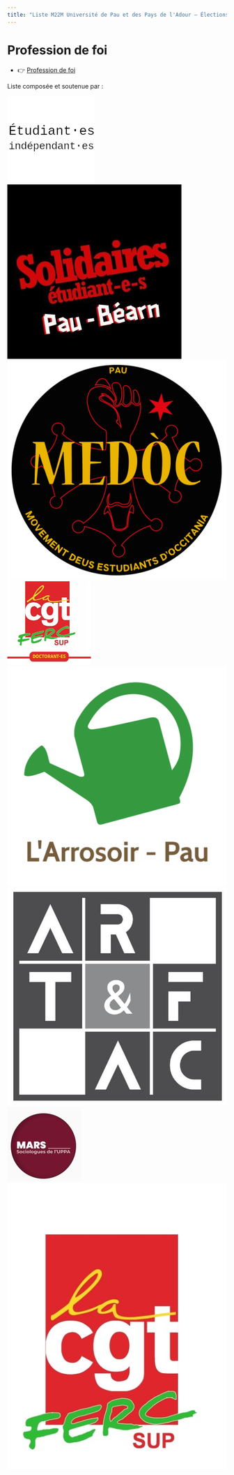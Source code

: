 ```yaml
---
title: "Liste M22M Université de Pau et des Pays de l'Adour – Élections 2022"
---
```



# Profession de foi
<div class="professionfoi" markdown="1">

- 👉 [Profession de foi](assets/pdf/2022/PF_M22M_2022-2024.pdf)

<!--
- 👉 [Hauteskunduko adierazpena](assets/pdf/2022/)
- 👉 [Profession de Fe](assets/pdf/2022/)
-->

</div>
<!--
Pour en savoir plus sur nos différents axes :

<div class="professionfoi" markdown="1">

- [💶 Lutte contre la précarité](assets/pdf/2022/)
- [👥 Pour un service public de qualité](assets/pdf/2022/)
- [📚 Démocratisation et accessibilité au savoir](assets/pdf/2022/)
- [🎓 Université de proximité](assets/pdf/2022/)
- [🗣️ Diversité culturelle et linguistique](assets/pdf/2022/)
- [✊ Université en lutte contre les dominations](assets/pdf/2022/)
- [🌱 Université écologique et sans conservateur](assets/pdf/2022/)
- [🥼 Pour une recherche sans précarité !](assets/pdf/2022/)

</div>
-->

Liste composée et soutenue par :
<div class="partenaires" markdown="1">

<!--[![Nom](assets/img/)](URL)-->

![Étudiant⋅es indépendant⋅es](assets/img/partenaires/independants.png)
[![Solidaires Étudiant·e·s Pau - Béarn](assets/img/partenaires/solidaires.jpg)](https://twitter.com/seslpau)
[![Med'oc de Pau](assets/img/partenaires/medoc.png)](https://www.facebook.com/medocdepau)
[![CGT FERC sup UPPA – Collectif Doctorant⋅es](assets/img/partenaires/cgt-doctorants.png)](https://cgt-doctorants-uppa.legtux.org/)
[![L'Arrosoir Pau Association](assets/img/partenaires/arrosoir.png)](https://larrosoirpau.fr/)
[![Art&Fac](assets/img/partenaires/artefac.jpg)](https://www.facebook.com/art.et.fac.pau/)
[![MARS - Association des Sociologues de l’UPPA](assets/img/partenaires/mars.png)](https://www.instagram.com/sociologie_uppa/)
[![CGT FERC sup UPPA](assets/img/partenaires/cgt.jpg)](https://cgt.fercsup.net/syndicats/aquitaine-limousin-poitou-charentes/universite-de-pau-et-des-pays-de-l-adour-uppa/)
</div>
<!--
# Ressources et communiquées de presse
-->
